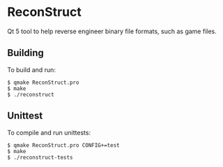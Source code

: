 ReconStruct
===========

Qt 5 tool to help reverse engineer binary file formats, such as game files.


Building
--------
To build and run:
```
$ qmake ReconStruct.pro
$ make
$ ./reconstruct
```


Unittest
--------
To compile and run unittests:

```
$ qmake ReconStruct.pro CONFIG+=test
$ make
$ ./reconstruct-tests
```
